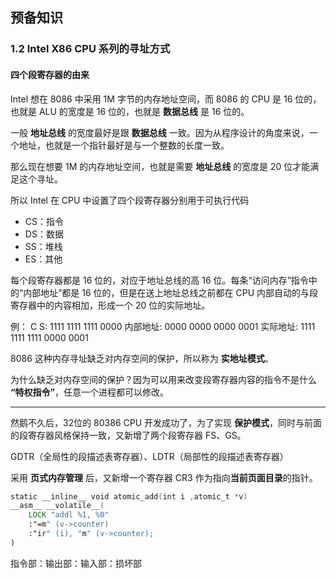 ## 预备知识

### 1.2 Intel X86 CPU 系列的寻址方式

#### 四个段寄存器的由来

Intel 想在 8086 中采用 1M 字节的内存地址空间，而 8086 的 CPU 是 16 位的，也就是 ALU 的宽度是 16 位的，也就是 **数据总线** 是 16 位的。

一般 **地址总线** 的宽度最好是跟 **数据总线** 一致。因为从程序设计的角度来说，一个地址，也就是一个指针最好是与一个整数的长度一致。

那么现在想要 1M 的内存地址空间，也就是需要 **地址总线** 的宽度是 20 位才能满足这个寻址。

所以 Intel 在 CPU 中设置了四个段寄存器分别用于可执行代码

- CS：指令
- DS：数据
- SS：堆栈
- ES：其他

每个段寄存器都是 16 位的，对应于地址总线的高 16 位。每条“访问内存”指令中的“内部地址”都是 16 位的，但是在送上地址总线之前都在 CPU 内部自动的与段寄存器中的内容相加，形成一个 20 位的实际地址。

例：
C S:            1111 1111 1111 0000
内部地址:            0000 0000 0000 0001
实际地址:  1111 1111 1111 0000 0001

8086 这种内存寻址缺乏对内存空间的保护，所以称为 **实地址模式**。

为什么缺乏对内存空间的保护？因为可以用来改变段寄存器内容的指令不是什么 **“特权指令”**，任意一个进程都可以修改。

---

然鹅不久后，32位的 80386 CPU 开发成功了，为了实现 **保护模式**，同时与前面的段寄存器风格保持一致，又新增了两个段寄存器 FS、GS。

GDTR（全局性的段描述表寄存器）、LDTR（局部性的段描述表寄存器）



采用 **页式内存管理** 后，又新增一个寄存器 CR3 作为指向**当前页面目录**的指针。

```asm
static __inline__ void atomic_add(int i ,atomic_t *v)
__asm__ __volatile__(
    LOCK "addl %1, %0"
    :"=m" (v->counter)
    :"ir" (i), "m" (v->counter);
)
```

指令部：输出部：输入部：损坏部
